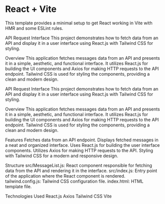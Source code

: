 # React + Vite

This template provides a minimal setup to get React working in Vite with HMR and some ESLint rules.

API Request Interface
This project demonstrates how to fetch data from an API and display it in a user interface using React.js with Tailwind CSS for styling.

Overview
This application fetches messages data from an API and presents it in a simple, aesthetic, and functional interface. It utilizes React.js for building the UI components and Axios for making HTTP requests to the API endpoint. Tailwind CSS is used for styling the components, providing a clean and modern design.

API Request Interface
This project demonstrates how to fetch data from an API and display it in a user interface using React.js with Tailwind CSS for styling.

Overview
This application fetches messages data from an API and presents it in a simple, aesthetic, and functional interface. It utilizes React.js for building the UI components and Axios for making HTTP requests to the API endpoint. Tailwind CSS is used for styling the components, providing a clean and modern design.

Features
Fetches data from an API endpoint.
Displays fetched messages in a neat and organized interface.
Uses React.js for building the user interface components.
Utilizes Axios for making HTTP requests to the API.
Styling with Tailwind CSS for a modern and responsive design.

Structure
src/MessageList.js: React component responsible for fetching data from the API and rendering it in the interface.
src/index.js: Entry point of the application where the React component is rendered.
tailwind.config.js: Tailwind CSS configuration file.
index.html: HTML template file.

Technologies Used
React.js
Axios
Tailwind CSS
Vite
